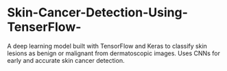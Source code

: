 # Skin-Cancer-Detection-Using-TenserFlow-
A deep learning model built with TensorFlow and Keras to classify skin lesions as benign or malignant from dermatoscopic images. Uses CNNs for early and accurate skin cancer detection.

